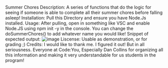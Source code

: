 Summer Chores
Description: A series of functions that do the logic for seeing if someone is able to complete all their summer chores before falling asleep!
Installation: Pull this Directory and ensure you have Node.Js installed.
Usage: After pulling, open in something like VSC and enable Node.JS using npm init -y in the console. You can change the doSummerChores() to add whatever name you would like!
Snippet of expected output: ![image](https://github.com/user-attachments/assets/0ab7393d-d17b-429f-9add-f857ac67e521)
Liscense: Usable as demonstration, or for grading ;)
Credits: I would like to thank me. I figured it out! But in all seriousness. Everyone at Code:You, Especially Dan Collins for organizing all this information and making it very understandable for us students in the program!
